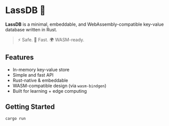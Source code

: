 # LassDB 🦀

**LassDB** is a minimal, embeddable, and WebAssembly-compatible key-value database written in Rust.

> ⚡ Safe. 🚀 Fast. 🌍 WASM-ready.

## Features

- In-memory key-value store
- Simple and fast API
- Rust-native & embeddable
- WASM-compatible design (via `wasm-bindgen`)
- Built for learning + edge computing

## Getting Started

```bash
cargo run
